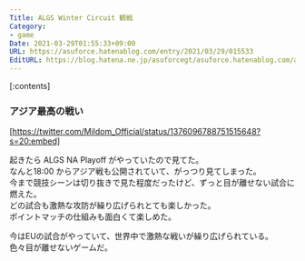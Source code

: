 ```yaml
---
Title: ALGS Winter Circuit 観戦
Category:
- game
Date: 2021-03-29T01:55:33+09:00
URL: https://asuforce.hatenablog.com/entry/2021/03/29/015533
EditURL: https://blog.hatena.ne.jp/asuforcegt/asuforce.hatenablog.com/atom/entry/26006613709674685
---
```


[:contents]

### アジア最高の戦い

[https://twitter.com/Mildom_Official/status/1376096788751515648?s=20:embed]

起きたら ALGS NA Playoff がやっていたので見てた。  
なんと18:00 からアジア戦も公開されていて、がっつり見てしまった。  
今まで競技シーンは切り抜きで見た程度だったけど、ずっと目が離せない試合に燃えた。  
どの試合も激熱な攻防が繰り広げられとても楽しかった。  
ポイントマッチの仕組みも面白くて楽しめた。  

今はEUの試合がやっていて、世界中で激熱な戦いが繰り広げられている。  
色々目が離せないゲームだ。
